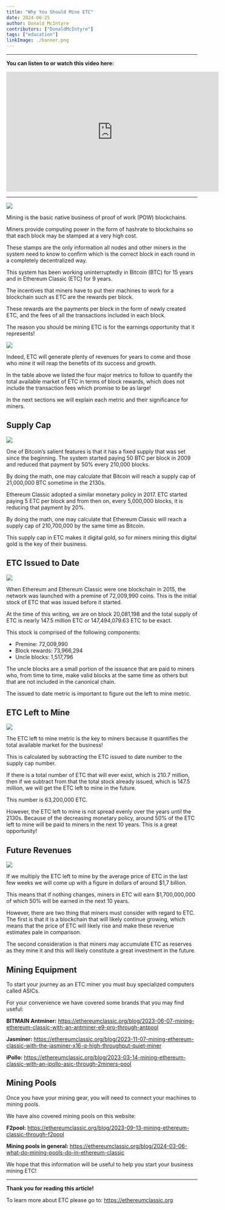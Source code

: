 ```yaml
---
title: "Why You Should Mine ETC"
date: 2024-06-25
author: Donald McIntyre
contributors: ["DonaldMcIntyre"]
tags: ["education"]
linkImage: ./banner.png
---
```


---
**You can listen to or watch this video here:**

<iframe width="560" height="315" src="https://www.youtube.com/embed/q0PKDo_FFyM" title="YouTube video player" frameborder="0" allow="accelerometer; autoplay; clipboard-write; encrypted-media; gyroscope; picture-in-picture; web-share" allowfullscreen></iframe>

---
![](./banner.png)

Mining is the basic native business of proof of work (POW) blockchains.

Miners provide computing power in the form of hashrate to blockchains so that each block may be stamped at a very high cost.

These stamps are the only information all nodes and other miners in the system need to know to confirm which is the correct block in each round in a completely decentralized way.

This system has been working uninterruptedly in Bitcoin (BTC) for 15 years and in Ethereum Classic (ETC) for 9 years.

The incentives that miners have to put their machines to work for a blockchain such as ETC are the rewards per block.

These rewards are the payments per block in the form of newly created ETC, and the fees of all the transactions included in each block.

The reason you should be mining ETC is for the earnings opportunity that it represents!

![](./1.png)

Indeed, ETC will generate plenty of revenues for years to come and those who mine it will reap the benefits of its success and growth.

In the table above we listed the four major metrics to follow to quantify the total available market of ETC in terms of block rewards, which does not include the transaction fees which promise to be as large!

In the next sections we will explain each metric and their significance for miners.

## Supply Cap

![](./2.png)

One of Bitcoin’s salient features is that it has a fixed supply that was set since the beginning. The system started paying 50 BTC per block in 2009 and reduced that payment by 50% every 210,000 blocks.

By doing the math, one may calculate that Bitcoin will reach a supply cap of 21,000,000 BTC sometime in the 2130s.

Ethereum Classic adopted a similar monetary policy in 2017. ETC started paying 5 ETC per block and from then on, every 5,000,000 blocks, it is reducing that payment by 20%.

By doing the math, one may calculate that Ethereum Classic will reach a supply cap of 210,700,000 by the same time as Bitcoin.

This supply cap in ETC makes it digital gold, so for miners mining this digital gold is the key of their business.

## ETC Issued to Date

![](./3.png)

When Ethereum and Ethereum Classic were one blockchain in 2015, the network was launched with a premine of 72,009,990 coins. This is the initial stock of ETC that was issued before it started.

At the time of this writing, we are on block 20,081,198 and the total supply of ETC is nearly 147.5 million ETC or 147,494,079.63 ETC to be exact.

This stock is comprised of the following components:

- Premine: 72,009,990
- Block rewards: 73,966,294
- Uncle blocks: 1,517,796

The uncle blocks are a small portion of the issuance that are paid to miners who, from time to time, make valid blocks at the same time as others but that are not included in the canonical chain.

The issued to date metric is important to figure out the left to mine metric.

## ETC Left to Mine

![](./4.png)

The ETC left to mine metric is the key to miners because it quantifies the total available market for the business!

This is calculated by subtracting the ETC issued to date number to the supply cap number. 

If there is a total number of ETC that will ever exist, which is 210.7 million, then if we subtract from that the total stock already issued, which is 147.5 million, we will get the ETC left to mine in the future.

This number is 63,200,000 ETC.

However, the ETC left to mine is not spread evenly over the years until the 2130s. Because of the decreasing monetary policy, around 50% of the ETC left to mine will be paid to miners in the next 10 years. This is a great opportunity!

## Future Revenues

![](./5.png)

If we multiply the ETC left to mine by the average price of ETC in the last few weeks we will come up with a figure in dollars of around $1,7 billion.

This means that if nothing changes, miners in ETC will earn $1,700,000,000 of which 50% will be earned in the next 10 years. 

However, there are two thing that miners must consider with regard to ETC. The first is that it is a blockchain that will likely continue growing, which means that the price of ETC will likely rise and make these revenue estimates pale in comparison.

The second consideration is that miners may accumulate ETC as reserves as they mine it and this will likely constitute a great investment in the future.

## Mining Equipment

To start your journey as an ETC miner you must buy specialized computers called ASICs.

For your convenience we have covered some brands that you may find useful:

**BITMAIN Antminer:** https://ethereumclassic.org/blog/2023-06-07-mining-ethereum-classic-with-an-antminer-e9-pro-through-antpool

**Jasminer:** https://ethereumclassic.org/blog/2023-11-07-mining-ethereum-classic-with-the-jasminer-x16-q-high-throughput-quiet-miner

**iPollo:** https://ethereumclassic.org/blog/2023-03-14-mining-ethereum-classic-with-an-ipollo-asic-through-2miners-pool

## Mining Pools

Once you have your mining gear, you will need to connect your machines to mining pools.

We have also covered mining pools on this website:

**F2pool:** https://ethereumclassic.org/blog/2023-09-13-mining-ethereum-classic-through-f2pool

**Mining pools in general:** https://ethereumclassic.org/blog/2024-03-06-what-do-mining-pools-do-in-ethereum-classic 

We hope that this information will be useful to help you start your business mining ETC!

---

**Thank you for reading this article!**

To learn more about ETC please go to: https://ethereumclassic.org
